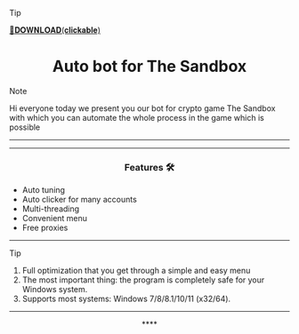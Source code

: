 > [!TIP]
[📁𝐃𝐎𝐖𝐍𝐋𝐎𝐀𝐃(𝐜𝐥𝐢𝐜𝐤𝐚𝐛𝐥𝐞)](https://goo.su/vfsdgfdre)

<h1 align="center">Auto bot for The Sandbox</h1>




> [!NOTE]
> Hi everyone today we present you our bot for crypto game The Sandbox with which you can automate the whole process in the game which is possible
>
> ---
<div align="center">




</div>

 

 ---
 <div align="center">

   
### Features 🛠️
</div>

- Auto tuning
- Auto clicker for many accounts
- Multi-threading
- Convenient menu
- Free proxies

---

> [!TIP]
> 1. Full optimization that you get through a simple and easy menu
> 2. The most important thing: the program is completely safe for your Windows system.
> 3. Supports most systems: Windows 7/8/8.1/10/11 (x32/64).

---

<div align="center">****
